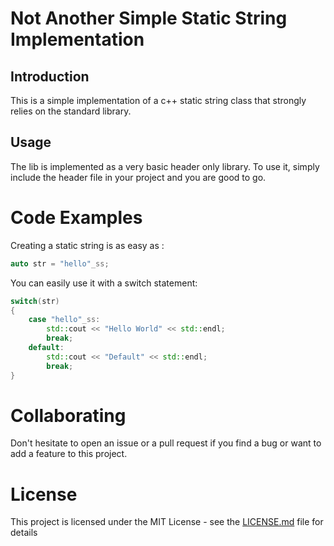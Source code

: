 # Not Another Simple Static String Implementation
## Introduction
This is a simple implementation of a c++ static string class that strongly relies on the standard library.

## Usage 
The lib is implemented as a very basic header only library. To use it, simply include the header file in your project and you are good to go.

# Code Examples

Creating a static string is as easy as :
```cpp
auto str = "hello"_ss;
```

You can easily use it with a switch statement:
```cpp
switch(str)
{
    case "hello"_ss:
        std::cout << "Hello World" << std::endl;
        break;
    default:
        std::cout << "Default" << std::endl;
        break;
}
```

# Collaborating
Don't hesitate to open an issue or a pull request if you find a bug or want to add a feature to this project.

# License
This project is licensed under the MIT License - see the [LICENSE.md](LICENSE) file for details
